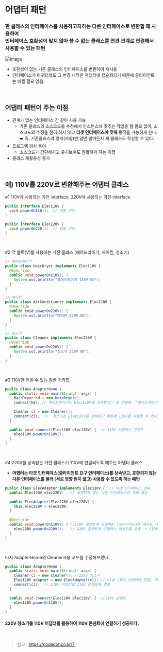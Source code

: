 # 어댑터 패턴
### 한 클래스의 인터페이스를 사용하고자하는 다른 인터페이스로 변환할 때 사용하여<br> 인터페이스 호환성이 맞지 않아 쓸 수 없는 클래스를 연관 관계로 연결해서 사용할 수 있는 패턴
![image](https://user-images.githubusercontent.com/66311276/139380674-01724451-f7d3-40f6-b657-00f4bf82d235.png)

- 호환성이 없는 기존 클래스의 인터페이스를 변환하여 재사용
- 인터페이스가 바뀌더라도 그 변경 내역은 어댑터에 캡슐화되기 때문에 클라이언트는 바뀔 필요 없음.
<br>

## 어댑터 패턴이 주는 이점
- 관계가 없는 인터페이스 간 같이 사용 가능
  - 기존 클래스의 소스코드를 수정해서 인스턴스에 맞추는 작업을 할 필요 없이, 소스코드의 수정을 전혀 하지 않고 **타겟 인터페이스에 맞춰** 동작을 가능하게 한다.<br>
➡️ 즉, 기존클래스의 명세(사양)만 알면 얼마든지 새 클래스도 작성할 수 있다. <br>
- 프로그램 검사 용이
  -  소스코드가 간단해지고 유지보수도 원활하게 하는 이점
- 클래스 재활용성 증가
<br>

## 예) 110V를 220V로 변환해주는 어댑터 클래스

#1 110V에 사용되는 가전 interface, 220V에 사용되는 가전 interface
```java
public interface Elec110V {
  void powerOn110();  // 전원 키다
}

public interface Elec220V {
  void powerOn220();  // 전원 키다
}
```
<br>

#2 각 볼트(V)를 사용하는 가전 클래스 (헤어드라이기, 에어컨, 청소기)
```java
// 헤어드라이기
public class HairDryer implements Elec110V {
  @Override
  public void powerOn110V() {
    System.out.println("헤어드라이기 110V ON");
  }
}

// 에어컨
public class AirConditioner implements Elec220V {
  @Override
  public coid powerOn220V() {
    System.out.println("에어컨 220V ON");
  }
}

// 청소기
public class Cleaner implements Elec220V {
  @Override
  public void powerOn220V() {
    System.out.println("청소기 220V ON");
  }
}
```
<br>

#3 110V만 받을 수 있는 일반 가정집
```java
public class AdapterHome {
  public static void main(String[] args) {
    HairDryer hd = new HairDryer();
    connect(hd); // 헤어드라이기는 Elec110V를 상속받으니 잘 연결됨. "헤어드라이기 110V ON" 출력
    
    Cleaner cl = new Cleaner();
    connect(cl);  //  청소기는 Elec220V를 상속받기 때문에 110V를 사용할 수 없어 에러 발생.
  }
  
  public void connect(Elec110V elec110V) {  // 110V 사용하는 콘센트
    elec110V.powerOn110V();
  }
}
``` 
<br>

#4 220V를 상속받는 가전 클래스가 110V에 연결되도록 해주는 어댑터 클래스 
- **어댑터는 타겟 인터페이스(클라이언트 요구 인터페이스)를 상속받고, 호환되지 않는 다른 인터페이스를 불러 (서로 영향 받지 않고) 사용할 수 있도록 하는 패턴**
```java
public class ElecAdapter implements Elec110V {  // 타겟 인터페이스 상속
  public Elec220V elec220V;   // 호환되지 않는 다른 인터페이스의 객체 생성
  
  public ElecAdapter(Elec220V elec220V) {
    this.elec220V = elec220V;
  }
  
  @Override
  public void powerOn110V() { //110V 콘센트에 연결하는 (오버라이드된) 메서드 내부는
    elec220V.powerOn220V();   // 220V 콘센트에 연결하는 메서드를 호출 -> 110V 메서드지만 속에서 220V인스턴스로 메서드를 호출해서 변환됨! (어댑터 역할)
  }
}
```
<br>

다시 AdapterHome의 Cleaner사용 코드를 수정해보겠다.
```java
public class AdapterHome {
  public static void main(String[] args) {
    Cleaner cl = new Cleaner(); //220V 청소기
    Elec110V adapter = new ElecAdapter(cl); // cl을 110V 어댑터에 연결. 어댑터 클래스에서 변환을 해주니까 그 후에는 코드 변경할 필요 없음.
    connect(cl);  // 110V 어댑터를 110V 콘센트에 연결
  }
  
  public void connect(Elec110V elec110V) {  //110V 콘센트
    elec110V.powerOn110V();
  }
}
```
#### 220V 청소기를 110V 어댑터를 활용하여 110V 콘센트에 연결하기 성공이다.
<br> 


> 참고 : https://codedot.co.kr/7

